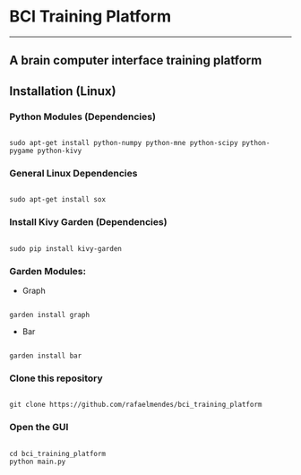 # BCI Training Platform #
--------------------------------

## A brain computer interface training platform ##

## Installation (Linux) ##

### Python Modules (Dependencies) ###

```shell

sudo apt-get install python-numpy python-mne python-scipy python-pygame python-kivy

```

### General Linux Dependencies ###

```shell

sudo apt-get install sox

```

### Install Kivy Garden (Dependencies) ###

```shell

sudo pip install kivy-garden

```

### Garden Modules: ###

* Graph

```shell

garden install graph

```

* Bar

```shell

garden install bar

```


### Clone this repository ###

```shell 

git clone https://github.com/rafaelmendes/bci_training_platform

```

### Open the GUI ###

```shell 

cd bci_training_platform
python main.py

```













